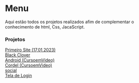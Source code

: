 # Menu

Aqui estão todos os projetos realizados afim de complementar o conhecimento de html, Css, JacaScript.

<h3>Projetos</h3>
<a href="https://testewilliamalmeid.github.io/projetos/primeiro site(17,01,2023)/index.html" target="_blank">Primeiro Site (17,01,2023)</a> <br>
<a href="https://testewilliamalmeid.github.io/projetos/black clover/index.html" target="_blank">Black Clover</a> <br>
<a href="https://testewilliamalmeid.github.io/projetos/android/android.html" target="_blank">Android (CursoemVideo)</a> <br>
<a href="https://testewilliamalmeid.github.io/projetos/cordel/index.html" target="_blank">Cordel (CursoemVideo)</a> <br>
<a href="https://testewilliamalmeid.github.io/projetos/social/index.html">social</a> <br>
<a href="https://testewilliamalmeid.github.io/projetos/login/index.html">Tela de Login<a> <br>
